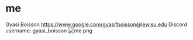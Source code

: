 # me
Gyasi Boisson
https://www.google.com/gyasifboisson@lewisu.edu
Discord username: gyasi_boisson 
![me png](https://github.com/user-attachments/assets/2355f65c-3d67-430b-8d08-f87146aa3ac1)
